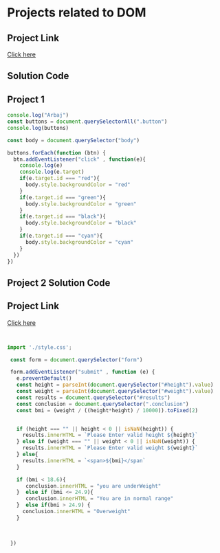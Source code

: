 #  Projects related to DOM

## Project Link

[Click here](https://stackblitz.com/edit/js-color-changer04-wiymzt)


## Solution Code

## Project 1

```javascript
console.log("Arbaj")
const buttons = document.querySelectorAll(".button")
console.log(buttons)

const body = document.querySelector("body")

buttons.forEach(function (btn) {
  btn.addEventListener("click" , function(e){
    console.log(e)
    console.log(e.target)
    if(e.target.id === "red"){
      body.style.backgroundColor = "red"
    }
    if(e.target.id === "green"){
      body.style.backgroundColor = "green"
    }
    if(e.target.id === "black"){
      body.style.backgroundColor = "black"
    }
    if(e.target.id === "cyan"){
      body.style.backgroundColor = "cyan"
    }
  })
})


```

## Project 2 Solution Code

## Project Link

[Click here](https://stackblitz.com/edit/calc-urbmi-2w6tqp)

```javascript


import './style.css';

 const form = document.querySelector("form")

 form.addEventListener("submit" , function (e) {
   e.preventDefault()
   const height = parseInt(document.querySelector("#height").value)
   const weight = parseInt(document.querySelector("#weight").value)
   const results = document.querySelector("#results")
   const conclusion = document.querySelector(".conclusion")
   const bmi = (weight / ((height*height) / 10000)).toFixed(2)


   if (height === "" || height < 0 || isNaN(height)) {
     results.innerHTML = `Please Enter valid height ${height}`
   } else if (weight === "" || weight < 0 || isNaN(weight)) {
     results.innerHTML = `Please Enter valid weight ${weight}`
   } else{
     results.innerHTML = `<span>${bmi}</span`
   } 

   if (bmi < 18.6){
      conclusion.innerHTML = "you are underWeight"
   }  else if (bmi <= 24.9){
      conclusion.innerHTML = "You are in normal range"
   }  else if(bmi > 24.9) {
     conclusion.innerHTML = "Overweight"
   }
   
   

 })


```